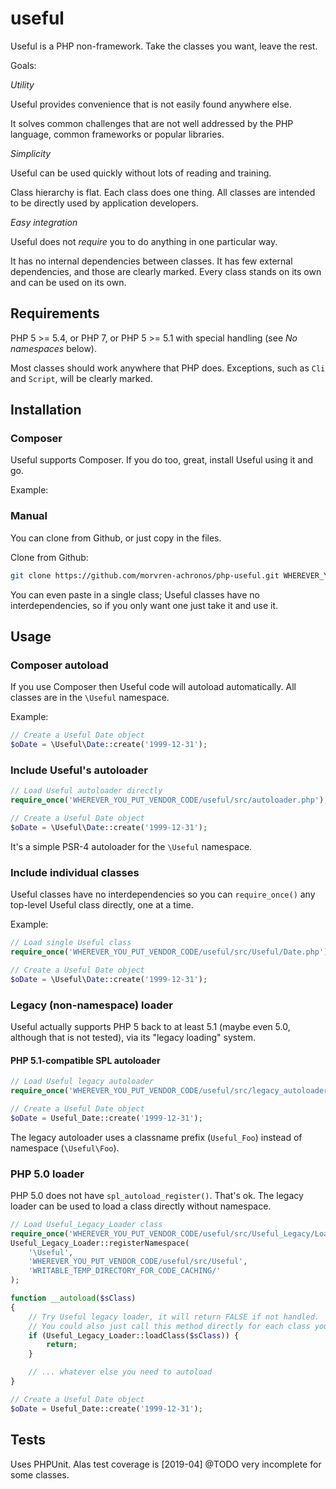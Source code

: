 # useful

Useful is a PHP non-framework. Take the classes you want, leave the rest.

Goals:

*Utility*

Useful provides convenience that is not easily found anywhere else.

It solves common challenges that are not well addressed by the PHP language, common frameworks or popular libraries.

*Simplicity*

Useful can be used quickly without lots of reading and training.

Class hierarchy is flat. Each class does one thing. All classes are intended to be directly used by application developers.

*Easy integration*

Useful does not _require_ you to do anything in one particular way.

It has no internal dependencies between classes. It has few external dependencies, and those are clearly marked. Every class stands on its own and can be used on its own.

## Requirements

PHP 5 >= 5.4, or PHP 7, or PHP 5 >= 5.1 with special handling (see _No namespaces_ below).

Most classes should work anywhere that PHP does. Exceptions, such as `Cli` and `Script`, will be clearly marked.


## Installation

### Composer

Useful supports Composer. If you do too, great, install Useful using it and go.

Example:

### Manual

You can clone from Github, or just copy in the files.

Clone from Github:

```sh
git clone https://github.com/morvren-achronos/php-useful.git WHEREVER_YOU_PUT_VENDOR_CODE/useful
```

You can even paste in a single class; Useful classes have no interdependencies, so if you only want one just take it and use it.

## Usage

### Composer autoload

If you use Composer then Useful code will autoload automatically. All classes are in the `\Useful` namespace.

Example:

```php
// Create a Useful Date object
$oDate = \Useful\Date::create('1999-12-31');
```

### Include Useful's autoloader

```php
// Load Useful autoloader directly
require_once('WHEREVER_YOU_PUT_VENDOR_CODE/useful/src/autoloader.php');

// Create a Useful Date object
$oDate = \Useful\Date::create('1999-12-31');
```

It's a simple PSR-4 autoloader for the `\Useful` namespace.

### Include individual classes

Useful classes have no interdependencies so you can `require_once()` any top-level Useful class directly, one at a time.

Example:

```php
// Load single Useful class
require_once('WHEREVER_YOU_PUT_VENDOR_CODE/useful/src/Useful/Date.php');

// Create a Useful Date object
$oDate = \Useful\Date::create('1999-12-31');
```

### Legacy (non-namespace) loader

Useful actually supports PHP 5 back to at least 5.1 (maybe even 5.0, although that is not tested), via its "legacy loading" system.

#### PHP 5.1-compatible SPL autoloader

```php
// Load Useful legacy autoloader
require_once('WHEREVER_YOU_PUT_VENDOR_CODE/useful/src/legacy_autoloader.php');

// Create a Useful Date object
$oDate = Useful_Date::create('1999-12-31');
```

The legacy autoloader uses a classname prefix (`Useful_Foo`) instead of namespace (`\Useful\Foo`).

### PHP 5.0 loader

PHP 5.0 does not have `spl_autoload_register()`. That's ok. The legacy loader can be used to load a class directly without namespace.

```php
// Load Useful_Legacy_Loader class
require_once('WHEREVER_YOU_PUT_VENDOR_CODE/useful/src/Useful_Legacy/Loader.php');
Useful_Legacy_Loader::registerNamespace(
	'\Useful',
	'WHEREVER_YOU_PUT_VENDOR_CODE/useful/src/Useful',
	'WRITABLE_TEMP_DIRECTORY_FOR_CODE_CACHING/'
);

function __autoload($sClass)
{
	// Try Useful legacy loader, it will return FALSE if not handled.
	// You could also just call this method directly for each class you want, without an autoloader.
	if (Useful_Legacy_Loader::loadClass($sClass)) {
		return;
	}

	// ... whatever else you need to autoload
}

// Create a Useful Date object
$oDate = Useful_Date::create('1999-12-31');
```

## Tests

Uses PHPUnit. Alas test coverage is [2019-04] @TODO very incomplete for some classes.

